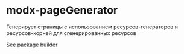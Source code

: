 # modx-pageGenerator

Генерирует страницы с использованием ресурсов-генераторов и ресурсов-корней для сгенерированных ресурсов

[See package builder](https://github.com/web-effect/modx-packageBuilder)